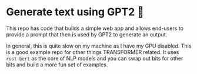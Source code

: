 # Generate text using GPT2 🤖 

This repo has code that builds a simple web app and allows end-users to provide a prompt that then is used by GPT2 to generate an output. 

In general, this is quite slow on my machine as I have my GPU disabled. This is a good example repo for other things TRANSFORMER related.
It uses `rust-bert` as the core of NLP models and you can swap out bits for other bits and build a more fun set of examples. 
